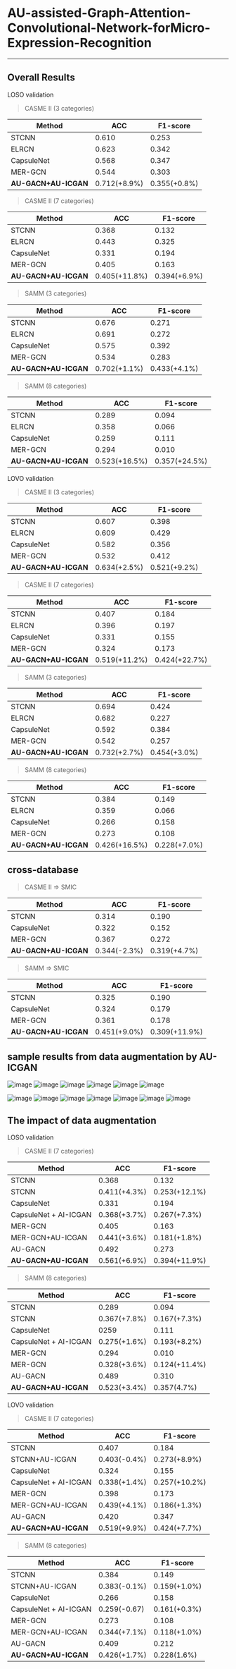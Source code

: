 # AU-assisted-Graph-Attention-Convolutional-Network-forMicro-Expression-Recognition

----
## Overall Results
LOSO validation
> CASME II (3 categories)

| Method | ACC | F1-score|
|----|----|----|
|STCNN|0.610|0.253|
|ELRCN|0.623|0.342|
|CapsuleNet|0.568|0.347|
|MER-GCN|0.544|0.303|
|**AU-GACN+AU-ICGAN**|0.712(+8.9%)|0.355(+0.8%)|

> CASME II (7 categories)

| Method | ACC | F1-score|
|----|----|----|
|STCNN|0.368|0.132|
|ELRCN|0.443|0.325|
|CapsuleNet|0.331|0.194|
|MER-GCN|0.405|0.163|
|**AU-GACN+AU-ICGAN**|0.405(+11.8%)|0.394(+6.9%)|

> SAMM (3 categories)

| Method | ACC | F1-score|
|----|----|----|
|STCNN|0.676|0.271|
|ELRCN|0.691|0.272|
|CapsuleNet|0.575|0.392|
|MER-GCN|0.534|0.283|
|**AU-GACN+AU-ICGAN**|0.702(+1.1%)|0.433(+4.1%)|

> SAMM (8 categories)

| Method | ACC | F1-score|
|----|----|----|
|STCNN|0.289|0.094|
|ELRCN|0.358|0.066|
|CapsuleNet|0.259|0.111|
|MER-GCN|0.294|0.010|
|**AU-GACN+AU-ICGAN**|0.523(+16.5%)|0.357(+24.5%)|

LOVO validation
> CASME II (3 categories)

| Method | ACC | F1-score|
|----|----|----|
|STCNN|0.607|0.398|
|ELRCN|0.609|0.429|
|CapsuleNet|0.582|0.356|
|MER-GCN|0.532|0.412|
|**AU-GACN+AU-ICGAN**|0.634(+2.5%)|0.521(+9.2%)|

> CASME II (7 categories)

| Method | ACC | F1-score|
|----|----|----|
|STCNN|0.407|0.184|
|ELRCN|0.396|0.197|
|CapsuleNet|0.331|0.155|
|MER-GCN|0.324|0.173|
|**AU-GACN+AU-ICGAN**|0.519(+11.2%)|0.424(+22.7%)|

> SAMM (3 categories)

| Method | ACC | F1-score|
|----|----|----|
|STCNN|0.694|0.424|
|ELRCN|0.682|0.227|
|CapsuleNet|0.592|0.384|
|MER-GCN|0.542|0.257|
|**AU-GACN+AU-ICGAN**|0.732(+2.7%)|0.454(+3.0%)|

> SAMM (8 categories)

| Method | ACC | F1-score|
|----|----|----|
|STCNN|0.384|0.149|
|ELRCN|0.359|0.066|
|CapsuleNet|0.266|0.158|
|MER-GCN|0.273|0.108|
|**AU-GACN+AU-ICGAN**|0.426(+16.5%)|0.228(+7.0%)|

## cross-database 

>CASME II => SMIC

| Method | ACC | F1-score|
|----|----|----|
|STCNN|0.314|0.190|
|CapsuleNet|0.322|0.152|
|MER-GCN|0.367|0.272|
|**AU-GACN+AU-ICGAN**|0.344(-2.3%)|0.319(+4.7%)|

>SAMM => SMIC

| Method | ACC | F1-score|
|----|----|----|
|STCNN|0.325|0.190|
|CapsuleNet|0.324|0.179|
|MER-GCN|0.361|0.178|
|**AU-GACN+AU-ICGAN**|0.451(+9.0%)|0.309(+11.9%)|


## sample results from data augmentation by AU-ICGAN
![image](https://github.com/AU-GACN/AU-assisted-Graph-Attention-Convolutional-Network-forMicro-Expression-Recognition/blob/master/imgs/casme_disgust.png)
![image](https://github.com/AU-GACN/AU-assisted-Graph-Attention-Convolutional-Network-forMicro-Expression-Recognition/blob/master/imgs/casme_fear.png)
![image](https://github.com/AU-GACN/AU-assisted-Graph-Attention-Convolutional-Network-forMicro-Expression-Recognition/blob/master/imgs/casme_happiness.png)
![image](https://github.com/AU-GACN/AU-assisted-Graph-Attention-Convolutional-Network-forMicro-Expression-Recognition/blob/master/imgs/casme_repression.png)
![image](https://github.com/AU-GACN/AU-assisted-Graph-Attention-Convolutional-Network-forMicro-Expression-Recognition/blob/master/imgs/casme_sadness.png)
![image](https://github.com/AU-GACN/AU-assisted-Graph-Attention-Convolutional-Network-forMicro-Expression-Recognition/blob/master/imgs/casme_surprise.png)

![image](https://github.com/AU-GACN/AU-assisted-Graph-Attention-Convolutional-Network-forMicro-Expression-Recognition/blob/master/imgs/samm_angry.png)
![image](https://github.com/AU-GACN/AU-assisted-Graph-Attention-Convolutional-Network-forMicro-Expression-Recognition/blob/master/imgs/samm_contempt.png)
![image](https://github.com/AU-GACN/AU-assisted-Graph-Attention-Convolutional-Network-forMicro-Expression-Recognition/blob/master/imgs/samm_disgust.png)
![image](https://github.com/AU-GACN/AU-assisted-Graph-Attention-Convolutional-Network-forMicro-Expression-Recognition/blob/master/imgs/samm_fear.png)
![image](https://github.com/AU-GACN/AU-assisted-Graph-Attention-Convolutional-Network-forMicro-Expression-Recognition/blob/master/imgs/samm_happiness.png)
![image](https://github.com/AU-GACN/AU-assisted-Graph-Attention-Convolutional-Network-forMicro-Expression-Recognition/blob/master/imgs/samm_sadness.png)
![image](https://github.com/AU-GACN/AU-assisted-Graph-Attention-Convolutional-Network-forMicro-Expression-Recognition/blob/master/imgs/samm_surprise.png)

## The impact of data augmentation

LOSO validation
>CASME II (7 categories)

| Method | ACC | F1-score|
|----|----|----|
|STCNN|0.368|0.132|
|STCNN|0.411(+4.3%)|0.253(+12.1%)|
|CapsuleNet|0.331|0.194|
|CapsuleNet + AI-ICGAN|0.368(+3.7%)|0.267(+7.3%)|
|MER-GCN|0.405|0.163|
|MER-GCN+AU-ICGAN|0.441(+3.6%)|0.181(+1.8%)|
|AU-GACN|0.492|0.273|
|**AU-GACN+AU-ICGAN**|0.561(+6.9%)|0.394(+11.9%)|

>SAMM (8 categories)

| Method | ACC | F1-score|
|----|----|----|
|STCNN|0.289|0.094|
|STCNN|0.367(+7.8%)|0.167(+7.3%)|
|CapsuleNet|0259|0.111|
|CapsuleNet + AI-ICGAN|0.275(+1.6%)|0.193(+8.2%)|
|MER-GCN|0.294|0.010|
|MER-GCN|0.328(+3.6%)|0.124(+11.4%)|
|AU-GACN|0.489|0.310|
|**AU-GACN+AU-ICGAN**|0.523(+3.4%)|0.357(4.7%)|


LOVO validation
>CASME II (7 categories)

| Method | ACC | F1-score|
|----|----|----|
|STCNN|0.407|0.184|
|STCNN+AU-ICGAN|0.403(-0.4%)|0.273(+8.9%)|
|CapsuleNet|0.324|0.155|
|CapsuleNet + AI-ICGAN|0.338(+1.4%)|0.257(+10.2%)|
|MER-GCN|0.398|0.173|
|MER-GCN+AU-ICGAN|0.439(+4.1%)|0.186(+1.3%)|
|AU-GACN|0.420|0.347|
|**AU-GACN+AU-ICGAN**|0.519(+9.9%)|0.424(+7.7%)|

>SAMM (8 categories)

| Method | ACC | F1-score|
|----|----|----|
|STCNN|0.384|0.149|
|STCNN+AU-ICGAN|0.383(-0.1%)|0.159(+1.0%)|
|CapsuleNet|0.266|0.158|
|CapsuleNet + AI-ICGAN|0.259(-0.67)|0.161(+0.3%)|
|MER-GCN|0.273|0.108|
|MER-GCN+AU-ICGAN|0.344(+7.1%)|0.118(+1.0%)|
|AU-GACN|0.409|0.212|
|**AU-GACN+AU-ICGAN**|0.426(+1.7%)|0.228(1.6%)|
